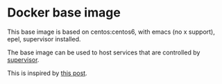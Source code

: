 Docker base image
====================

This base image is based on centos:centos6, with emacs (no x support), epel, supervisor installed.

The base image can be used to host services that are controlled by [supervisor](http://supervisord.org/).

This is inspired by [this post](http://blog.trifork.com/2014/03/11/using-supervisor-with-docker-to-manage-processes-supporting-image-inheritance/).